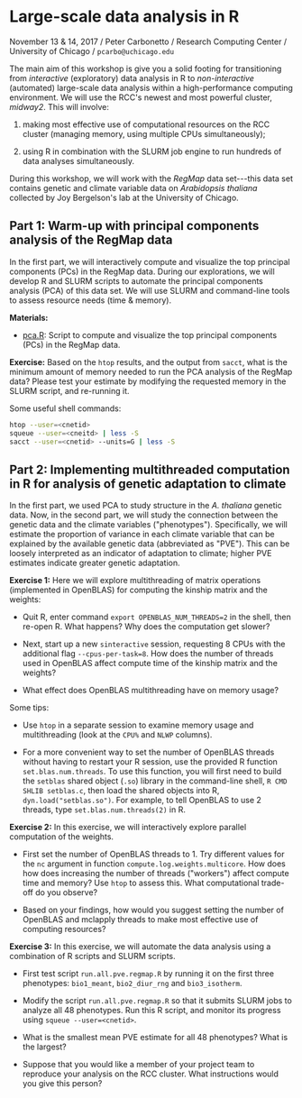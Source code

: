 # Large-scale data analysis in R

November 13 & 14, 2017 / Peter Carbonetto / Research Computing Center / 
University of Chicago / `pcarbo@uchicago.edu`

The main aim of this workshop is give you a solid footing for
transitioning from *interactive* (exploratory) data analysis in R to
*non-interactive* (automated) large-scale data analysis within a
high-performance computing environment. We will use the RCC's newest
and most powerful cluster, *midway2*. This will involve:

1. making most effective use of computational resources on the RCC
cluster (managing memory, using multiple CPUs simultaneously);

2. using R in combination with the SLURM job engine to run
hundreds of data analyses simultaneously.

During this workshop, we will work with the *RegMap* data set---this
data set contains genetic and climate variable data on *Arabidopsis
thaliana* collected by Joy Bergelson's lab at the University of
Chicago.

## Part 1: Warm-up with principal components analysis of the RegMap data

In the first part, we will interactively compute and visualize the top
principal components (PCs) in the RegMap data. During our
explorations, we will develop R and SLURM scripts to automate the
principal components analysis (PCA) of this data set. We will use
SLURM and command-line tools to assess resource needs (time & memory).

**Materials:**

+ [pca.R](code/pca.R): Script to compute and visualize the top
  principal components (PCs) in the RegMap data.

**Exercise:** Based on the `htop` results, and the output from
`sacct`, what is the minimum amount of memory needed to run the PCA
analysis of the RegMap data? Please test your estimate by modifying
the requested memory in the SLURM script, and re-running it.

Some useful shell commands:

```bash
htop --user=<cnetid>
squeue --user=<cneitd> | less -S
sacct --user=<cnetid> --units=G | less -S
```

## Part 2: Implementing multithreaded computation in R for analysis of genetic adaptation to climate

In the first part, we used PCA to study structure in the *A. thaliana*
genetic data. Now, in the second part, we will study the connection
between the genetic data and the climate variables ("phenotypes").
Specifically, we will estimate the proportion of variance in each
climate variable that can be explained by the available genetic data
(abbreviated as "PVE"). This can be loosely interpreted as an
indicator of adaptation to climate; higher PVE estimates indicate
greater genetic adaptation.

**Exercise 1:** Here we will explore multithreading of matrix
operations (implemented in OpenBLAS) for computing the kinship matrix
and the weights:

+ Quit R, enter command `export OPENBLAS_NUM_THREADS=2` in the shell,
  then re-open R. What happens? Why does the computation get slower?

+ Next, start up a new `sinteractive` session, requesting 8 CPUs with
  the additional flag `--cpus-per-task=8`. How does the number of
  threads used in OpenBLAS affect compute time of the kinship matrix
  and the weights?

+ What effect does OpenBLAS multithreading have on memory usage?

Some tips:

+ Use `htop` in a separate session to examine memory usage and
  multithreading (look at the `CPU%` and `NLWP` columns).

+ For a more convenient way to set the number of OpenBLAS threads
  without having to restart your R session, use the provided R
  function `set.blas.num.threads`. To use this function, you will
  first need to build the `setblas` shared object (`.so`) library in
  the command-line shell, `R CMD SHLIB setblas.c`, then load the
  shared objects into R, `dyn.load("setblas.so")`. For example, to
  tell OpenBLAS to use 2 threads, type `set.blas.num.threads(2)` in R.

**Exercise 2:** In this exercise, we will interactively explore
parallel computation of the weights.

+ First set the number of OpenBLAS threads to 1. Try different values
  for the `nc` argument in function `compute.log.weights.multicore`.
  How does how does increasing the number of threads ("workers")
  affect compute time and memory? Use `htop` to assess this. What
  computational trade-off do you observe?

+ Based on your findings, how would you suggest setting the number of
  OpenBLAS and mclapply threads to make most effective use of
  computing resources?

**Exercise 3:** In this exercise, we will automate the data analysis
using a combination of R scripts and SLURM scripts.

+ First test script `run.all.pve.regmap.R` by running it on the first
  three phenotypes: `bio1_meant`, `bio2_diur_rng` and `bio3_isotherm`.

+ Modify the script `run.all.pve.regmap.R` so that it submits SLURM
  jobs to analyze all 48 phenotypes. Run this R script, and monitor
  its progress using `squeue --user=<cnetid>`.

+ What is the smallest mean PVE estimate for all 48 phenotypes? What
  is the largest?

+ Suppose that you would like a member of your project team to
  reproduce your analysis on the RCC cluster. What instructions would
  you give this person?
